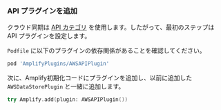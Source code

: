 ### API プラグインを追加

クラウド同期は [API カテゴリ](~/lib/graphqlapi/getting-started.md) を使用します。したがって、最初のステップは API プラグインを設定します。

`Podfile` に以下のプラグインの依存関係があることを確認してください。

```ruby
pod 'AmplifyPlugins/AWSAPIPlugin'
```

次に、Amplify初期化コードにプラグインを追加し、以前に追加した `AWSDataStorePlugin` と一緒に追加します。

```swift
try Amplify.add(plugin: AWSAPIPlugin())
```
